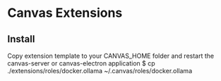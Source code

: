# Canvas Extensions

## Install

Copy extension template to your CANVAS_HOME folder and restart the canvas-server or canvas-electron application
$ cp ./extensions/roles/docker.ollama ~/.canvas/roles/docker.ollama
